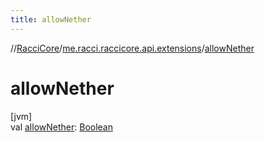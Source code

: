```yaml
---
title: allowNether
---
```

//[RacciCore](../../index.html)/[me.racci.raccicore.api.extensions](index.html)/[allowNether](allow-nether.html)



# allowNether



[jvm]\
val [allowNether](allow-nether.html): [Boolean](https://kotlinlang.org/api/latest/jvm/stdlib/kotlin/-boolean/index.html)




